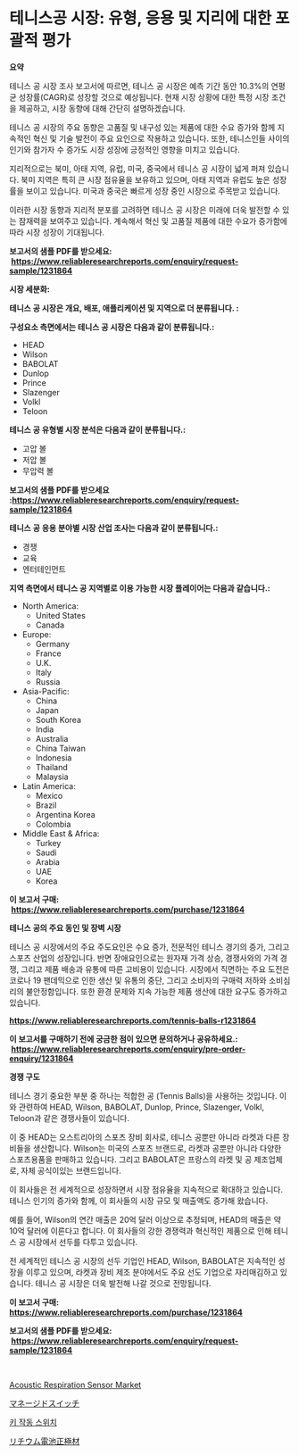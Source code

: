 <p><h1>테니스공 시장: 유형, 응용 및 지리에 대한 포괄적 평가</h1></p><p><strong>요약</strong></p>
<p><p>테니스 공 시장 조사 보고서에 따르면, 테니스 공 시장은 예측 기간 동안 10.3%의 연평균 성장률(CAGR)로 성장할 것으로 예상됩니다. 현재 시장 상황에 대한 특정 시장 조건을 제공하고, 시장 동향에 대해 간단히 설명하겠습니다.</p><p>테니스 공 시장의 주요 동향은 고품질 및 내구성 있는 제품에 대한 수요 증가와 함께 지속적인 혁신 및 기술 발전이 주요 요인으로 작용하고 있습니다. 또한, 테니스인들 사이의 인기와 참가자 수 증가도 시장 성장에 긍정적인 영향을 미치고 있습니다.</p><p>지리적으로는 북미, 아태 지역, 유럽, 미국, 중국에서 테니스 공 시장이 넓게 퍼져 있습니다. 북미 지역은 특히 큰 시장 점유율을 보유하고 있으며, 아태 지역과 유럽도 높은 성장률을 보이고 있습니다. 미국과 중국은 빠르게 성장 중인 시장으로 주목받고 있습니다.</p><p>이러한 시장 동향과 지리적 분포를 고려하면 테니스 공 시장은 미래에 더욱 발전할 수 있는 잠재력을 보여주고 있습니다. 계속해서 혁신 및 고품질 제품에 대한 수요가 증가함에 따라 시장 성장이 기대됩니다.</p></p>
<p><strong>보고서의 샘플 PDF를 받으세요: &nbsp;<a href="https://www.reliableresearchreports.com/enquiry/request-sample/1231864">https://www.reliableresearchreports.com/enquiry/request-sample/1231864</a></strong></p>
<p><strong>시장 세분화:</strong></p>
<p><strong> 테니스 공 시장은 개요, 배포, 애플리케이션 및 지역으로 더 분류됩니다. :</strong></p>
<p><strong>구성요소 측면에서는 테니스 공 시장은 다음과 같이 분류됩니다.:</strong></p>
<p><ul><li>HEAD</li><li>Wilson</li><li>BABOLAT</li><li>Dunlop</li><li>Prince</li><li>Slazenger</li><li>Volkl</li><li>Teloon</li></ul></p>
<p><strong> 테니스 공 유형별 시장 분석은 다음과 같이 분류됩니다.:</strong></p>
<p><ul><li>고압 볼</li><li>저압 볼</li><li>무압력 볼</li></ul></p>
<p><strong>보고서의 샘플 PDF를 받으세요 :<a href="https://www.reliableresearchreports.com/enquiry/request-sample/1231864">https://www.reliableresearchreports.com/enquiry/request-sample/1231864</a></strong></p>
<p><strong> 테니스 공 응용 분야별 시장 산업 조사는 다음과 같이 분류됩니다.:</strong></p>
<p><ul><li>경쟁</li><li>교육</li><li>엔터테인먼트</li></ul></p>
<p><strong>지역 측면에서 테니스 공 지역별로 이용 가능한 시장 플레이어는 다음과 같습니다.:</strong></p>
<p><ul>
    <li>
        North America:
        <ul>
            <li>United States</li>
            <li>Canada</li>
        </ul>
    </li>
    <li>
        Europe:
        <ul>
            <li>Germany</li>
            <li>France</li>
            <li>U.K.</li>
            <li>Italy</li>
            <li>Russia</li>
        </ul>
    </li>
    <li>
        Asia-Pacific:
        <ul>
            <li>China</li>
            <li>Japan</li>
            <li>South Korea</li>
            <li>India</li>
            <li>Australia</li>
            <li>China Taiwan</li>
            <li>Indonesia</li>
            <li>Thailand</li>
            <li>Malaysia</li>
        </ul>
    </li>
    <li>
        Latin America:
        <ul>
            <li>Mexico</li>
            <li>Brazil</li>
            <li>Argentina Korea</li>
            <li>Colombia</li>
        </ul>
    </li>
    <li>
        Middle East & Africa:
        <ul>
            <li>Turkey</li>
            <li>Saudi</li>
            <li>Arabia</li>
            <li>UAE</li>
            <li>Korea</li>
        </ul>
    </li>
    </ul></p>
<p><strong>이 보고서 구매: &nbsp;<a href="https://www.reliableresearchreports.com/purchase/1231864">https://www.reliableresearchreports.com/purchase/1231864</a></strong></p>
<p><strong>테니스 공의 주요 동인 및 장벽 시장</strong></p>
<p><p>테니스 공 시장에서의 주요 주도요인은 수요 증가, 전문적인 테니스 경기의 증가, 그리고 스포츠 산업의 성장입니다. 반면 장애요인으로는 원자재 가격 상승, 경쟁사와의 가격 경쟁, 그리고 제품 배송과 유통에 따른 고비용이 있습니다. 시장에서 직면하는 주요 도전은 코로나 19 팬데믹으로 인한 생산 및 유통의 중단, 그리고 소비자의 구매력 저하와 소비심리의 불안정함입니다. 또한 환경 문제와 지속 가능한 제품 생산에 대한 요구도 증가하고 있습니다.</p></p>
<p><strong><a href="https://www.reliableresearchreports.com/tennis-balls-r1231864">https://www.reliableresearchreports.com/tennis-balls-r1231864</a></strong></p>
<p><strong>이 보고서를 구매하기 전에 궁금한 점이 있으면 문의하거나 공유하세요.: &nbsp;<a href="https://www.reliableresearchreports.com/enquiry/pre-order-enquiry/1231864">https://www.reliableresearchreports.com/enquiry/pre-order-enquiry/1231864</a></strong></p>
<p><strong>경쟁 구도</strong></p>
<p><p>테니스 경기 중요한 부분 중 하나는 적합한 공 (Tennis Balls)을 사용하는 것입니다. 이와 관련하여 HEAD, Wilson, BABOLAT, Dunlop, Prince, Slazenger, Volkl, Teloon과 같은 경쟁사들이 있습니다.</p><p>이 중 HEAD는 오스트리아의 스포츠 장비 회사로, 테니스 공뿐만 아니라 라켓과 다른 장비들을 생산합니다. Wilson는 미국의 스포츠 브랜드로, 라켓과 공뿐만 아니라 다양한 스포츠용품을 판매하고 있습니다. 그리고 BABOLAT은 프랑스의 라켓 및 공 제조업체로, 자체 공식이있는 브랜드입니다.</p><p>이 회사들은 전 세계적으로 성장하면서 시장 점유율을 지속적으로 확대하고 있습니다. 테니스 인기의 증가와 함께, 이 회사들의 시장 규모 및 매출액도 증가해 왔습니다.</p><p>예를 들어, Wilson의 연간 매출은 20억 달러 이상으로 추정되며, HEAD의 매출은 약 10억 달러에 이른다고 합니다. 이 회사들의 강한 경쟁력과 혁신적인 제품으로 인해 테니스 공 시장에서 선두를 다투고 있습니다.</p><p>전 세계적인 테니스 공 시장의 선두 기업인 HEAD, Wilson, BABOLAT은 지속적인 성장을 이루고 있으며, 라켓과 장비 제조 분야에서도 주요 선도 기업으로 자리매김하고 있습니다. 테니스 공 시장은 더욱 발전해 나갈 것으로 전망됩니다.</p></p>
<p><strong>이 보고서 구매: &nbsp; <a href="https://www.reliableresearchreports.com/purchase/1231864">https://www.reliableresearchreports.com/purchase/1231864</a></strong></p>
<p><strong>보고서의 샘플 PDF를 받으세요: &nbsp;<a href="https://www.reliableresearchreports.com/enquiry/request-sample/1231864">https://www.reliableresearchreports.com/enquiry/request-sample/1231864</a></strong><strong></strong></p>
<p>&nbsp;</p>
<p><p><a href="https://github.com/PeterParrish5/Market-Research-Report-List-4/blob/main/acoustic-respiration-sensor-market.md">Acoustic Respiration Sensor Market</a></p><p><a href="https://medium.com/@awicka/%E3%83%9E%E3%83%8D%E3%83%BC%E3%82%B8%E3%83%89%E3%82%B9%E3%82%A4%E3%83%83%E3%83%81%E5%B8%82%E5%A0%B4%E3%81%AE%E3%83%88%E3%83%AC%E3%83%B3%E3%83%89%E3%81%A8%E5%B8%82%E5%A0%B4%E5%88%86%E6%9E%90%E3%81%AF-2024%E5%B9%B4%E3%81%8B%E3%82%892031%E5%B9%B4%E3%81%BE%E3%81%A7%E3%81%AE%E4%BA%88%E6%B8%AC%E3%81%A8%E3%81%AA%E3%81%A3%E3%81%A6%E3%81%84%E3%81%BE%E3%81%99-df08d3225cd2">マネージドスイッチ</a></p><p><a href="https://medium.com/@gunnerolson2022/%ED%82%A4-%EC%A1%B0%EC%9E%91-%EC%8A%A4%EC%9C%84%EC%B9%98-%EC%8B%9C%EC%9E%A5-2031%EB%85%84%EA%B9%8C%EC%A7%80%EC%9D%98-%EC%B6%94%EC%84%B8-%EC%98%88%EC%B8%A1-%EB%B0%8F-%EA%B2%BD%EC%9F%81-%EB%B6%84%EC%84%9D-1dcb426ec7c6">키 작동 스위치</a></p><p><a href="https://medium.com/@shawnsmihv6/%E3%83%AA%E3%83%81%E3%82%A6%E3%83%A0%E9%9B%BB%E6%B1%A0%E6%AD%A3%E6%A5%B5%E6%9D%90%E6%96%99%E5%B8%82%E5%A0%B4-%E5%B8%82%E5%A0%B4%E3%82%B7%E3%82%A7%E3%82%A2-%E5%B8%82%E5%A0%B4%E3%83%88%E3%83%AC%E3%83%B3%E3%83%89-%E3%81%8A%E3%82%88%E3%81%B3%E5%B0%86%E6%9D%A5%E3%81%AE%E6%88%90%E9%95%B7%E3%82%92%E6%8E%A2%E3%82%8B-15a92eb0d744">リチウム電池正極材</a></p></p>